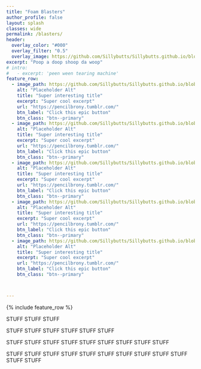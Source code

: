 ```yaml
---
title: "Foam Blasters"
author_profile: false
layout: splash
classes: wide
permalink: /blasters/
header:
  overlay_color: "#000"
  overlay_filter: "0.5"
  overlay_image: https://github.com/Sillybutts/Sillybutts.github.io/blob/master/assets/images/Blaster%20Banner%20May%202022%20v1.png?raw=true
excerpt: "Poop a doop shoop da woop"
# intro: 
#   - excerpt: 'peen ween tearing machine'
feature_row:
  - image_path: https://github.com/Sillybutts/Sillybutts.github.io/blob/master/assets/images/Blaster%20Banner%20May%202022%20v1.png?raw=true
    alt: "Placeholder Alt"
    title: "Super interesting title"
    excerpt: "Super cool excerpt"
    url: "https://pencilbrony.tumblr.com/"
    btn_label: "Click this epic button"
    btn_class: "btn--primary"
  - image_path: https://github.com/Sillybutts/Sillybutts.github.io/blob/master/assets/images/Blaster%20Banner%20May%202022%20v1.png?raw=true
    alt: "Placeholder Alt"
    title: "Super interesting title"
    excerpt: "Super cool excerpt"
    url: "https://pencilbrony.tumblr.com/"
    btn_label: "Click this epic button"
    btn_class: "btn--primary"
  - image_path: https://github.com/Sillybutts/Sillybutts.github.io/blob/master/assets/images/bannerminecraft.png?raw=true
    alt: "Placeholder Alt"
    title: "Super interesting title"
    excerpt: "Super cool excerpt"
    url: "https://pencilbrony.tumblr.com/"
    btn_label: "Click this epic button"
    btn_class: "btn--primary"
  - image_path: https://github.com/Sillybutts/Sillybutts.github.io/blob/master/assets/images/bannerminecraft.png?raw=true
    alt: "Placeholder Alt"
    title: "Super interesting title"
    excerpt: "Super cool excerpt"
    url: "https://pencilbrony.tumblr.com/"
    btn_label: "Click this epic button"
    btn_class: "btn--primary"
  - image_path: https://github.com/Sillybutts/Sillybutts.github.io/blob/master/assets/images/bannerminecraft.png?raw=true
    alt: "Placeholder Alt"
    title: "Super interesting title"
    excerpt: "Super cool excerpt"
    url: "https://pencilbrony.tumblr.com/"
    btn_label: "Click this epic button"
    btn_class: "btn--primary"



---
```


{% include feature_row %}


STUFF STUFF STUFF

STUFF STUFF STUFF
STUFF STUFF STUFF

STUFF STUFF STUFF
STUFF STUFF STUFF
STUFF STUFF STUFF


STUFF STUFF STUFF
STUFF STUFF STUFF
STUFF STUFF STUFF
STUFF STUFF STUFF
